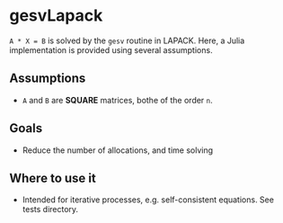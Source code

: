 # gesvLapack

`A * X = B` is solved by the `gesv` routine in LAPACK. Here, a Julia implementation is provided using several assumptions.

## Assumptions
- `A` and `B` are **SQUARE** matrices, bothe of the order `n`.

## Goals
- Reduce the number of allocations, and time solving

## Where to use it
- Intended for iterative processes, e.g. self-consistent equations. See tests directory.
